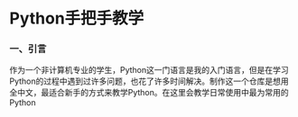 # Python手把手教学

### 一、引言

​    作为一个非计算机专业的学生，Python这一门语言是我的入门语言，但是在学习Python的过程中遇到过许多问题，也花了许多时间解决。制作这一个仓库是想用全中文，最适合新手的方式来教学Python。在这里会教学日常使用中最为常用的Python
